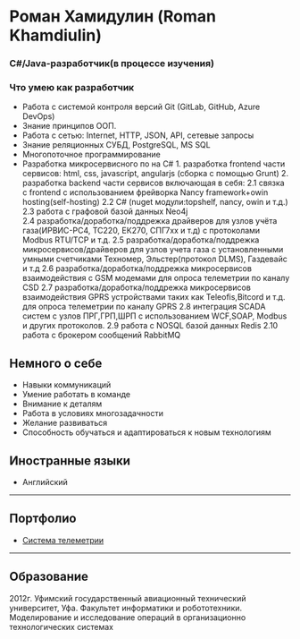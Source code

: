 <h1 align="left">Роман Хамидулин (Roman Khamdiulin)</a> 
<h3 align="left">C#/Java-разработчик(в процессе изучения) </h3>


###  Что умею как разработчик
- Работа с системой контроля версий Git (GitLab, GitHub, Azure DevOps)
- Знание принципов ООП.
- Работа с сетью: Internet, HTTP, JSON, API, сетевые запросы
- Знание реляционных СУБД, PostgreSQL, MS SQL
- Многопоточное программирование
- Разработка микросервисного по на С#
      1. разработка frontend части сервисов: html, css, javascript, angularjs (сборка с помощью Grunt)
      2. разработка backend части сервисов включающая в себя:
          2.1 связка с frontend с использованием фрейворка Nancy framework+owin hosting(self-hosting)
          2.2 С# (nuget модули:topshelf, nancy, owin и т.д.)
          2.3 работа с графовой базой данных Neo4j           
          2.4 разработка/доработка/поддрежка драйверов для узлов учёта газа(ИРВИС-РС4, ТС220, ЕК270, СПГ7xx и т.д) c протоколами Modbus RTU/TCP и т.д.
          2.5 разработка/доработка/поддрежка микросервисов/драйверов для узлов учета газа с установленными умными счетчиками Техномер, Эльстер(протокол DLMS), Газдевайс и т.д
          2.6 разработка/доработка/поддрежка микросервисов взаимодействия с GSM модемами для опроса телеметрии по каналу CSD
          2.7 разработка/доработка/поддрежка микросервисов взаимодействия GPRS устройствами таких как Teleofis,Bitcord и т.д. для опроса телеметрии по каналу GPRS
          2.8 интеграция SCADA систем с узлов ПРГ,ГРП,ШРП с использованием WCF,SOAP, Modbus и других протоколов.
          2.9 работа с NOSQL базой данных Redis
          2.10 работа с брокером сообщений RabbitMQ

##  Немного о себе
- Навыки коммуникаций
- Умение работать в команде
- Внимание к деталям
- Работа в условиях многозадачности
- Желание развиваться
- Способность обучаться и адаптироваться к новым технологиям

##  Иностранные языки
- Английский
---

##  Портфолио
- [Система телеметрии]([https://www.bashgaz.ru/service/rusoft/])
---

## Образование
2012г. Уфимский государственный авиационный технический университет, Уфа. 
Факультет информатики и робототехники.
Моделирование и исследование операций в организационно технологических системах<br>

